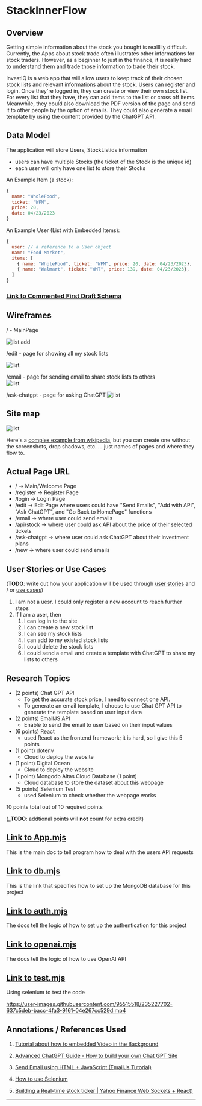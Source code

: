 
# StackInnerFlow

## Overview

Getting simple information about the stock you bought is reallllly difficult. Currently, the Apps about stock trade often illustrates other informations for stock traders. However, as a beginner to just in the finance, it is really hard to understand them and trade those information to trade their stock. 

InvestIQ is a web app that will allow users to keep track of their chosen stock lists and relevant informations about the stock. Users can register and login. Once they're logged in, they can create or view their own stock list. For every list that they have, they can add items to the list or cross off items. Meanwhile, they could also download the PDF version of the page and send it to other people by the option of emails. They could also generate a email template by using the content provided by the ChatGPT API.


## Data Model

The application will store Users, StockListids information
* users can have multiple Stocks (the ticket of the Stock is the unique id)
* each user will only have one list to store their Stocks 


An Example Item (a stock):

```javascript    
{
  name: "WholeFood", 
  ticket: "WFM", 
  price: 20, 
  date: 04/23/2023
}
```

An Example User (List with Embedded Items):

```javascript
{
  user: // a reference to a User object
  name: "Food Market",
  items: [
    { name: "WholeFood", ticket: "WFM", price: 20, date: 04/23/2023},
    { name: "Walmart", ticket: "WMT", price: 139, date: 04/23/2023},
  ]
}
```


### [Link to Commented First Draft Schema](db.mjs) 


## Wireframes

/ - MainPage

![list add](documentation/home.png)

/edit - page for showing all my stock lists  

![list](documentation/Mainedit.png)

/email - page for sending email to share stock lists to others  
![list](documentation/email.png)

/ask-chatgpt - page for asking ChatGPT 
![list](documentation/chatGPT.png)


## Site map

![list](documentation/outlint.png)


Here's a [complex example from wikipedia](https://upload.wikimedia.org/wikipedia/commons/2/20/Sitemap_google.jpg), but you can create one without the screenshots, drop shadows, etc. ... just names of pages and where they flow to.

## Actual Page URL
- /             ->   Main/Welcome Page 
- /register     ->   Register Page 
- /login        ->   Login Page 
- /edit         ->   Edit Page where users could have "Send Emails", "Add with API", "Ask ChatGPT", and "Go Back to HomePage" functions
- /email        ->  where user could send emails
- /api/stock    ->  where user could ask API about the price of their selected tickets
- /ask-chatgpt  ->  where user could ask ChatGPT about their investment plans 
- /new        ->  where user could send emails


## User Stories or Use Cases

(__TODO__: write out how your application will be used through [user stories](http://en.wikipedia.org/wiki/User_story#Format) and / or [use cases](https://en.wikipedia.org/wiki/Use_case))

1. I am not a uesr. I could only register a new account to reach further steps
2. If I am a user, then
   1. I can log in to the site
   2. I can create a new stock list 
   3. I can see my stock lists
   4. I can add to my existed stock lists
   5. I could delete the stock lists
   6. I could send a email and create a template with ChatGPT to share my lists to others

## Research Topics


* (2 points) Chat GPT API 
    * To get the accurate stock price, I need to connect one API.
    * To generate an email template, I choose to use Chat GPT API to generate the template based on user input data
* (2 points) EmailJS API 
    * Enable to send the email to user based on their input values 
* (6 points) React
    * used React as the frontend framework; it is hard, so I give this 5 points
* (1 point) dotenv 
    * Cloud to deploy the website 
* (1 point) Digital Ocean 
    * Cloud to deploy the website 
* (1 point) Mongodb Altas Cloud Database (1 point) 
    * Cloud database to store the dataset about this webpage
* (5 points) Selenium Test
    * used Selenium to check whether the webpage works 

10 points total out of 10 required points 


(___TODO__: addtional points will __not__ count for extra credit)


## [Link to App.mjs](app.mjs) 
This is the main doc to tell program how to deal with the users API requests 

## [Link to db.mjs](db.mjs)  
This is the link that specifies how to set up the MongoDB database for this project

## [Link to auth.mjs](auth.mjs) 
The docs tell the logic of how to set up the authentication for this project

## [Link to openai.mjs](openai.mjs) 
The docs tell the logic of how to use OpenAI API

## [Link to test.mjs](test.mjs) 
Using selenium to test the code 



https://user-images.githubusercontent.com/95515518/235227702-637c5deb-bacc-4fa3-9161-04e267cc529d.mp4






## Annotations / References Used

1. [Tutorial about how to embedded Video in the Background](https://redstapler.co/responsive-css-video-background/)

2. [Advanced ChatGPT Guide - How to build your own Chat GPT Site](https://www.youtube.com/watch?v=bB7xkRsEq-g)

3. [Send Email using HTML + JavaScript (EmailJs Tutorial)](https://www.youtube.com/watch?v=dgcYOm8n8ME)

4. [How to use Selenium](https://www.browserstack.com/guide/automation-using-selenium-javascript)

5. [Building a Real-time stock ticker | Yahoo Finance Web Sockets + React)](https://www.youtube.com/watch?v=flxxyHeBowI&list=RDCMUCLNgu_OupwoeESgtab33CCw&start_radio=1&t=2177s)

--------------------------------------------------------

